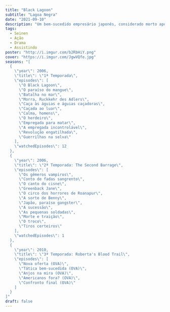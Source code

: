 ```yaml
---
title: "Black Lagoon"
subtitle: "Lagoa Negra"
date: "2021-09-10"
description: "Um bem-sucedido empresário japonês, considerado morto após ser raptado por piratas, adquire um novo gosto pela vida ao se unir a seus raptores."
tags:
  - Seinen
  - Ação
  - Drama
  - Assistindo
poster: "http://i.imgur.com/b2RbHiY.png"
cover: "https://i.imgur.com/JgwVQfe.jpg"
seasons: "[
  {
    \"year\": 2006,
    \"title\": \"1ª Temporada\",
    \"episodes\": [
      \"O Black Lagoon\",
      \"O paraíso do mangue\",
      \"Batalha no mar\",
      \"Morra, Ruckkehr des Adlers\",
      \"Caça às águias e águias caçadoras\",
      \"Caçada ao luar\",
      \"Calma, homens\",
      \"O herdeiro\",
      \"Empregada para matar\",
      \"A empregada incontrolável\",
      \"Revolução engatilhada\",
      \"Guerrilhas na selva\"
    ],
    \"watchedEpisodes\": 12
  },
  {
    \"year\": 2006,
    \"title\": \"2ª Temporada: The Second Barrage\",
    \"episodes\": [
      \"Os gêmeros vampiros\",
      \"Conto de fadas sangrento\",
      \"O canto do cisne\",
      \"Greenback Jane\",
      \"O circo dos horrores de Roanapur\",
      \"A sorte de Benny\",
      \"Japão, paraíso gangster\",
      \"A sucessão\",
      \"As pequenas soldadas\",
      \"Morte e traição\",
      \"O troco\",
      \"Tiros certeiros\"
    ],
    \"watchedEpisodes\": 1
  },
  {
    \"year\": 2010,
    \"title\": \"3ª Temporada: Roberta's Blood Trail\",
    \"episodes\": [
      \"Nova oferta (OVA)\",
      \"Tática bem-sucedida (OVA)\",
      \"Anjos na mira (OVA)\",
      \"Americanos fora? (OVA)\",
      \"Confronto final (OVA)\"
    ]
  }
]"
draft: false
---
```

